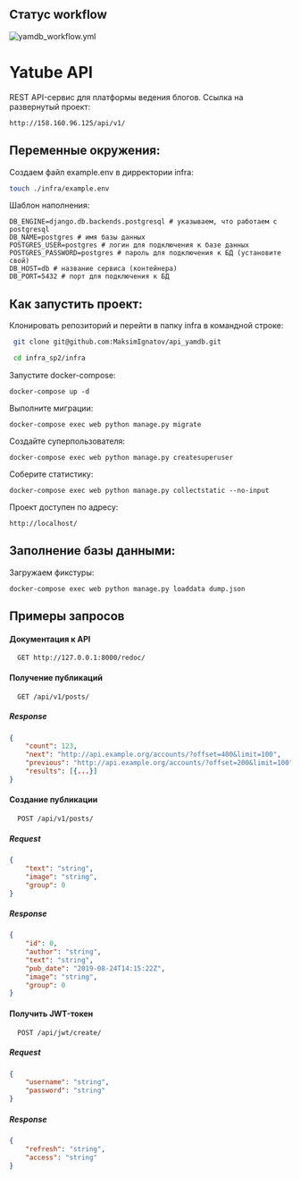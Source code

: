 ## Статус workflow

![yamdb_workflow.yml](https://github.com/MaksimIgnatov/yamdb_final/actions/workflows/yamdb_workflow.yml/badge.svg?event=push)

# Yatube API

REST API-сервис для платформы ведения блогов.
Ссылка на развернутый проект:
```
http://158.160.96.125/api/v1/
```


## Переменные окружения:
Создаем файл example.env в дирректории infra:
```bash
touch ./infra/example.env
```
Шаблон наполнения:
```
DB_ENGINE=django.db.backends.postgresql # указываем, что работаем с postgresql
DB_NAME=postgres # имя базы данных
POSTGRES_USER=postgres # логин для подключения к базе данных
POSTGRES_PASSWORD=postgres # пароль для подключения к БД (установите свой)
DB_HOST=db # название сервиса (контейнера)
DB_PORT=5432 # порт для подключения к БД 
```
## Как запустить проект:
Клонировать репозиторий и перейти в папку infra в командной строке:
```bash
 git clone git@github.com:MaksimIgnatov/api_yamdb.git
```
```bash
 cd infra_sp2/infra
```
Запустите docker-compose:
```
docker-compose up -d
```
Выполните миграции:
```
docker-compose exec web python manage.py migrate
```
Создайте суперпользователя:
```
docker-compose exec web python manage.py createsuperuser
```
Соберите статистику:
```
docker-compose exec web python manage.py collectstatic --no-input
```
Проект доступен по адресу:
```
http://localhost/
```
## Заполнение базы данными:
Загружаем фикстуры:
```
docker-compose exec web python manage.py loaddata dump.json
```
## Примеры запросов

#### Документация к API

```http
  GET http://127.0.0.1:8000/redoc/
```

#### Получение публикаций

```http
  GET /api/v1/posts/
```
##### Response
```json
{
    "count": 123,
    "next": "http://api.example.org/accounts/?offset=400&limit=100",
    "previous": "http://api.example.org/accounts/?offset=200&limit=100",
    "results": [{...}]
}
```
#### Создание публикации
```http
  POST /api/v1/posts/
```
##### Request

```json
{
    "text": "string",
    "image": "string",
    "group": 0  
}
```
##### Response
```json
{
    "id": 0,
    "author": "string",
    "text": "string",
    "pub_date": "2019-08-24T14:15:22Z",
    "image": "string",
    "group": 0
}
```

#### Получить JWT-токен

```http
  POST /api/jwt/create/
```
##### Request

```json
{
    "username": "string",
    "password": "string"
}
```
##### Response
```json
{
    "refresh": "string",
    "access": "string"
}
```